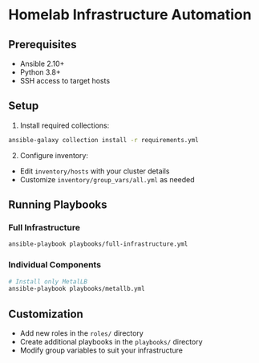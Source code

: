 # Homelab Infrastructure Automation

## Prerequisites

- Ansible 2.10+
- Python 3.8+
- SSH access to target hosts

## Setup

1. Install required collections:
```bash
ansible-galaxy collection install -r requirements.yml
```

2. Configure inventory:
- Edit `inventory/hosts` with your cluster details
- Customize `inventory/group_vars/all.yml` as needed

## Running Playbooks

### Full Infrastructure
```bash
ansible-playbook playbooks/full-infrastructure.yml
```

### Individual Components
```bash
# Install only MetalLB
ansible-playbook playbooks/metallb.yml
```

## Customization

- Add new roles in the `roles/` directory
- Create additional playbooks in the `playbooks/` directory
- Modify group variables to suit your infrastructure